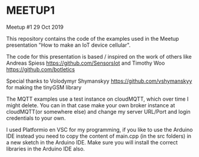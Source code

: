 # MEETUP1
Meetup #1 29 Oct 2019

This repository contains the code of the examples used in the Meetup presentation "How to make an IoT device cellular".

The code for this presentation is based / inspired on the work of others like
Andreas Spiess https://github.com/SensorsIot
and 
Timothy Woo https://github.com/botletics

Special thanks to Volodymyr Shymanskyy https://github.com/vshymanskyy for making the tinyGSM library

The MQTT examples use a test instance on cloudMQTT, which over time I might delete. You can in that case make your own broker instance at cloudMQTT(or somewhere else) and change my server URL/Port and login credentials to your own.


I used Platformio en VSC for my programming, if you like to use the Arduino IDE instead you need to copy the content of main.cpp (in the src folders) in a new sketch in the Arduino IDE. Make sure you will install the correct libraries in the Arduino IDE also.

